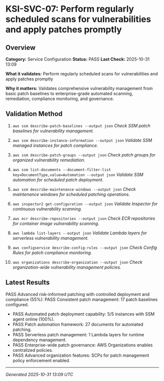 # KSI-SVC-07: Perform regularly scheduled scans for vulnerabilities and apply patches promptly

## Overview

**Category:** Service Configuration
**Status:** PASS
**Last Check:** 2025-10-31 13:09

**What it validates:** Perform regularly scheduled scans for vulnerabilities and apply patches promptly

**Why it matters:** Validates comprehensive vulnerability management from basic patch baselines to enterprise-grade automated scanning, remediation, compliance monitoring, and governance.

## Validation Method

1. `aws ssm describe-patch-baselines --output json`
   *Check SSM patch baselines for vulnerability management.*

2. `aws ssm describe-instance-information --output json`
   *Validate SSM managed instances for patch compliance.*

3. `aws ssm describe-patch-groups --output json`
   *Check patch groups for organized vulnerability remediation.*

4. `aws ssm list-documents --document-filter-list key=DocumentType,value=Automation --output json`
   *Validate SSM automation for scheduled patch deployment.*

5. `aws ssm describe-maintenance-windows --output json`
   *Check maintenance windows for scheduled patching operations.*

6. `aws inspector2 get-configuration --output json`
   *Validate Inspector for continuous vulnerability scanning.*

7. `aws ecr describe-repositories --output json`
   *Check ECR repositories for container image vulnerability scanning.*

8. `aws lambda list-layers --output json`
   *Validate Lambda layers for serverless vulnerability management.*

9. `aws configservice describe-config-rules --output json`
   *Check Config Rules for patch compliance monitoring.*

10. `aws organizations describe-organization --output json`
   *Check organization-wide vulnerability management policies.*

## Latest Results

PASS Advanced risk-informed patching with controlled deployment and compliance (55%): PASS Consistent patch management: 17 patch baselines configured.
- PASS Automated patch deployment capability: 5/5 instances with SSM agent online (100%).
- PASS Patch automation framework: 27 documents for automated patching.
- PASS Serverless patch management: 1 Lambda layers for runtime dependency management.
- PASS Enterprise-wide patch governance: AWS Organizations enables centralized policies.
- PASS Advanced organization features: SCPs for patch management policy enforcement enabled.

---
*Generated 2025-10-31 13:09 UTC*